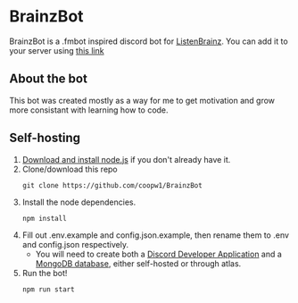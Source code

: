 # BrainzBot

BrainzBot is a .fmbot inspired discord bot for [ListenBrainz](https://listenbrainz.org). You can add it to your server using [this link](https://discord.com/oauth2/authorize?client_id=1191438412159389806&permissions=414464658496&scope=bot)

## About the bot
This bot was created mostly as a way for me to get motivation and grow more consistant with learning how to code.

## Self-hosting

1. [Download and install node.js](https://nodejs.org/en/download) if you don't already have it.
2. Clone/download this repo
    ```
    git clone https://github.com/coopw1/BrainzBot
    ```
3. Install the node dependencies.
   ```
   npm install
   ```
4. Fill out .env.example and config.json.example, then rename them to .env and config.json respectively.
   * You will need to create both a [Discord Developer Application](https://discord.com/developers/applications) and a [MongoDB database](https://www.mongodb.com/), either self-hosted or through atlas.
6. Run the bot!
   ```
   npm run start
   ```
